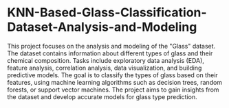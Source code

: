 # KNN-Based-Glass-Classification-Dataset-Analysis-and-Modeling

This project focuses on the analysis and modeling of the "Glass" dataset. The dataset contains information about different types of glass and their chemical composition. Tasks include exploratory data analysis (EDA), feature analysis, correlation analysis, data visualization, and building predictive models. The goal is to classify the types of glass based on their features, using machine learning algorithms such as decision trees, random forests, or support vector machines. The project aims to gain insights from the dataset and develop accurate models for glass type prediction.
